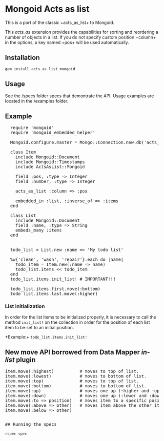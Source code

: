 # Mongoid Acts as list

This is a port of the classic +acts_as_list+ to Mongoid.

This *acts_as* extension provides the capabilities for sorting and reordering a number of objects in a list. 
If you do not specify custom position +column+ in the options, a key named +pos+ will be used automatically.

## Installation

<code>gem install acts_as_list_mongoid</code>

## Usage

See the /specs folder specs that demontrate the API. Usage examples are located in the /examples folder.

## Example

<pre>
  require 'mongoid'
  require 'mongoid_embedded_helper'

  Mongoid.configure.master = Mongo::Connection.new.db('acts_as_list-test')

  class Item
    include Mongoid::Document
    include Mongoid::Timestamps
    include ActsAsList::Mongoid 

    field :pos, :type => Integer
    field :number, :type => Integer

    acts_as_list :column => :pos

    embedded_in :list, :inverse_of => :items
  end    

  class List
    include Mongoid::Document
    field :name, :type => String
    embeds_many :items
  end


  todo_list = List.new :name => 'My todo list'

  %w{'clean', 'wash', 'repair'}.each do |name| 
    todo_item = Item.new(:name => name)
    todo_list.items << todo_item
  end  
  todo_list.items.init_list! # IMPORTANT!!!

  todo_list.items.first.move(:bottom)
  todo_list.items.last.move(:higher)
</pre>  

### List initialization 

In order for the list items to be initialized properly, it is necessary to call the method <code>init_list!</code> on the
collection in order for the position of each list item to be set to an initial position.

+Example:+
<code>todo_list.items.init_list!</code>

## New move API borrowed from Data Mapper *in-list* plugin
     
<pre>
item.move(:highest)          # moves to top of list.
item.move(:lowest)           # moves to bottom of list.
item.move(:top)              # moves to top of list.
item.move(:bottom)           # moves to bottom of list.
item.move(:up)               # moves one up (:higher and :up is the same) within the scope.
item.move(:down)             # moves one up (:lower and :down is the same) within the scope.
item.move(:to => position)   # moves item to a specific position.
item.move(:above => other)   # moves item above the other item.*
item.move(:below => other)
<pre>

## Running the specs

<code>rspec spec</code>


